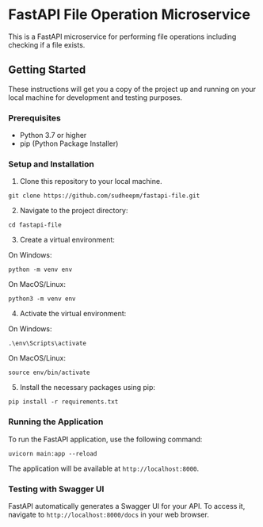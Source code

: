 # FastAPI File Operation Microservice

This is a FastAPI microservice for performing file operations including checking if a file exists.

## Getting Started

These instructions will get you a copy of the project up and running on your local machine for development and testing purposes.

### Prerequisites

- Python 3.7 or higher
- pip (Python Package Installer)

### Setup and Installation

1. Clone this repository to your local machine.

```shell
git clone https://github.com/sudheepm/fastapi-file.git
```

2. Navigate to the project directory:

```shell
cd fastapi-file
```

3. Create a virtual environment:

On Windows:

```shell
python -m venv env
```

On MacOS/Linux:

```shell
python3 -m venv env
```

4. Activate the virtual environment:

On Windows:

```shell
.\env\Scripts\activate
```

On MacOS/Linux:

```shell
source env/bin/activate
```

5. Install the necessary packages using pip:

```shell
pip install -r requirements.txt
```

### Running the Application

To run the FastAPI application, use the following command:

```shell
uvicorn main:app --reload
```

The application will be available at `http://localhost:8000`.



### Testing with Swagger UI

FastAPI automatically generates a Swagger UI for your API. To access it, navigate to `http://localhost:8000/docs` in your web browser.



